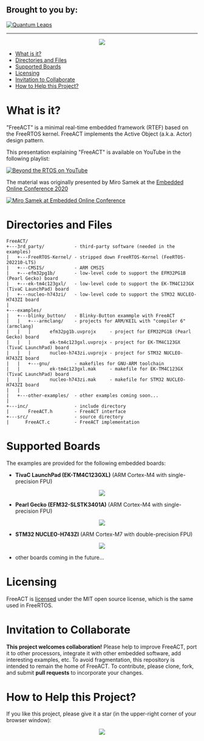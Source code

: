 ## Brought to you by:
[![Quantum Leaps](https://www.state-machine.com/attachments/logo_ql_400.png)](https://www.state-machine.com)
<hr>

<p align="center"><img src="img/FreeACT.png"/></p>

- [What is it?](#what-is-it)
- [Directories and Files](#directories-and-files)
- [Supported Boards](#supported-boards)
- [Licensing](#licensing)
- [Invitation to Collaborate](#invitation-to-collaborate)
- [How to Help this Project?](#how-to-help-this-project)

# What is it?
"FreeACT" is a minimal real-time embedded framework (RTEF) based on the
FreeRTOS kernel. FreeACT implements the Active Object (a.k.a. Actor) design pattern.

This presentation explaining "FreeACT" is available on YouTube in the following playlist:

[![Beyond the RTOS on YouTube](img/Beyond_the_RTOS.jpg)](https://www.youtube.com/playlist?list=PLPW8O6W-1chytjkg63-tM7MI0BvGxxPIP)

The material was originally presented by Miro Samek at the
[Embedded Online Conference 2020](https://www.embeddedonlineconference.com/session/Modern_Embedded_Software_Goes_Beyond_the_RTOS)

[![Miro Samek at Embedded Online Conference](img/EOC_Miro.png)](https://www.embeddedonlineconference.com/session/Modern_Embedded_Software_Goes_Beyond_the_RTOS)


# Directories and Files

```
FreeACT/
+---3rd_party/           - third-party software (needed in the examples)
|   +---FreeRTOS-Kernel/ - stripped down FreeRTOS-Kernel (FeeRTOS-202210-LTS)
|   +---CMSIS/           - ARM CMSIS
|   +---efm32pg1b/       - low-level code to support the EFM32PG1B (Pearl Gecko) board
|   +---ek-tm4c123gxl/   - low-level code to support the EK-TM4C123GX (TivaC LaunchPad) board
|   +---nucleo-h743zi/   - low-level code to support the STM32 NUCLEO-H743ZI board
|
+---examples/
|   +---blinky_button/   - Blinky-Button exammple with FreeACT
|   |   +---armclang/    - projects for ARM/KEIL with "compiler 6" (armclang)
|   |   |       efm32pg1b.uvprojx     - project for EFM32PG1B (Pearl Gecko) board
|   |   |       ek-tm4c123gxl.uvprojx - project for EK-TM4C123GX (TivaC LaunchPad) board
|   |   |       nucleo-h743zi.uvprojx - project for STM32 NUCLEO-H743ZI board
|   |   +---gnu/         - makefiles for GNU-ARM toolchain
|   |           ek-tm4c123gxl.mak     - makefile for EK-TM4C123GX (TivaC LaunchPad) board
|   |           nucleo-h743zi.mak     - makefile for STM32 NUCLEO-H743ZI board
|   |
|   +---other-examples/  - other examples coming soon...
|
+---inc/                 - include directory
|       FreeACT.h        - FreeACT interface
+---src/                 - source directory
|      FreeACT.c         - FreeACT implementation
```

# Supported Boards
The examples are provided for the following embedded boards:

- **TivaC LaunchPad (EK-TM4C123GXL)** (ARM Cortex-M4 with single-precision FPU)
<p align="center"><img src="img/bd_EK-TM4C123GXL.jpg"/></p>

- **Pearl Gecko (EFM32-SLSTK3401A)** (ARM Cortex-M4 with single-precision FPU)
<p align="center"><img src="img/bd_EFM32-SLSTK3401A.png"/></p>

- **STM32 NUCLEO-H743ZI** (ARM Cortex-M7 with double-precision FPU)
<p align="center"><img src="img/bd-NUCLEO-H743ZI.png"/></p>

- other boards coming in the future...

# Licensing
FreeACT is [licensed](LICENSE.txt) under the MIT open source license, which is the same
used in FreeRTOS.


# Invitation to Collaborate
**This project welcomes collaboration!** Please help to improve FreeACT,
port it to other processors, integrate it with other embedded software,
add interesting examples, etc. To avoid fragmentation, this repository is
intended to remain the home of FreeACT. To contribute, please clone, fork,
and submit **pull requests** to incorporate your changes.


# How to Help this Project?
If you like this project, please give it a star (in the upper-right corner of your browser window):

<p align="center"><img src="img/github-star.jpg"/></p>
